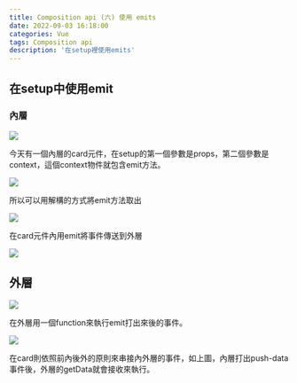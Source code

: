 ```yaml
---
title: Composition api (六) 使用 emits
date: 2022-09-03 16:18:00
categories: Vue
tags: Composition api
description: '在setup裡使用emits'
---
```


## 在setup中使用emit

### 內層

![](https://cdn-images-1.medium.com/max/1100/1*LMu1gwbcy2jxJKMfcml-9A.png)

今天有一個內層的card元件，在setup的第一個參數是props，第二個參數是context，這個context物件就包含emit方法。

![](https://cdn-images-1.medium.com/max/1100/1*MXw9O-qAiJ8mPH9HKtQyLA.png)

所以可以用解構的方式將emit方法取出

![](https://cdn-images-1.medium.com/max/1100/1*UQvA9zJYzcbQJG18uSyC9g.png)

在card元件內用emit將事件傳送到外層

![](https://cdn-images-1.medium.com/max/1100/1*TG0mMKincmcilSQOHh5VRg.png)

## 外層

![](https://cdn-images-1.medium.com/max/1100/1*TCfGj5Sgqvo77mwLsjjECA.png)

在外層用一個function來執行emit打出來後的事件。

![](https://cdn-images-1.medium.com/max/1100/1*-314MB8wyAttQI2KpNcf3A.png)

在card則依照前內後外的原則來串接內外層的事件，如上圖，內層打出push-data事件後，外層的getData就會接收來執行。


